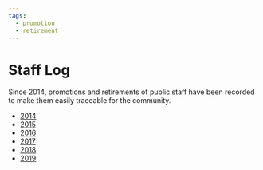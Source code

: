 ```yaml
---
tags:
  - promotion
  - retirement
---
```


# Staff Log

Since 2014, promotions and retirements of public staff have been recorded to make them easily traceable for the community.

- [2014](2014)
- [2015](2015)
- [2016](2016)
- [2017](2017)
- [2018](2018)
- [2019](2019)

<!--
incomplete history:
- pretty much anyone who moved in/out of BN...
- pretty much anyone around the time of BAT/QAT split
- anyone involved with management (orange color?)
- Pereira006
- Seijiro
- p3n
- Stefan
- Atrue
- Feerum (their joining NAT is not listed)
- riffy
- TheVileOne
- [Shi-Ra]
- CLSW (missing the part where they were removed from alumni)
- Kurai (not certain when their GMT membership was, were they QAT and GMT at the same time?)
-->
